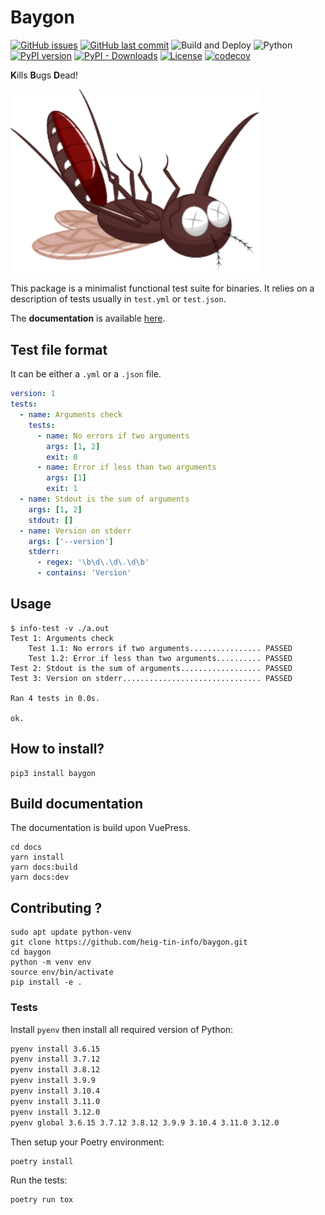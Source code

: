# Baygon

[![GitHub issues](https://img.shields.io/github/issues/heig-tin-info/baygon.svg)](https://github.com/heig-tin-info/baygon/issues)
[![GitHub last commit](https://img.shields.io/github/last-commit/heig-tin-info/baygon.svg)](https://github.com/heig-tin-info/baygon/commits/master)
![Build and Deploy](https://github.com/heig-tin-info/baygon/workflows/Build%20and%20Deploy/badge.svg)
![Python](https://img.shields.io/pypi/pyversions/baygon)
[![PyPI version](https://img.shields.io/pypi/v/baygon)](https://pypi.org/project/baygon/)
[![PyPI - Downloads](https://img.shields.io/pypi/dm/baygon)](https://pypi.org/project/baygon/#files)
[![License](https://img.shields.io/pypi/l/baygon)](https://github.com/heig-tin-info/baygon/blob/master/LICENSE.txt)
[![codecov](https://codecov.io/github/heig-tin-info/baygon/branch/master/graph/badge.svg?token=hFuVW5z784)](https://codecov.io/github/heig-tin-info/baygon)

**K**ills **B**ugs **D**ead!

<img src="https://github.com/heig-tin-info/baygon/raw/master/docs/docs/.vuepress/public/baygon.svg" data-canonical-src="https://github.com/heig-tin-info/baygon/docs/docs/.vuepress/public/baygon.svg" width="400"/>

This package is a minimalist functional test suite for binaries. It relies on a description of tests usually in `test.yml` or `test.json`.

The **documentation** is available [here](https://heig-tin-info.github.io/baygon/).

## Test file format

It can be either a `.yml` or a `.json` file.

```yml
version: 1
tests:
  - name: Arguments check
    tests:
      - name: No errors if two arguments
        args: [1, 2]
        exit: 0
      - name: Error if less than two arguments
        args: [1]
        exit: 1
  - name: Stdout is the sum of arguments
    args: [1, 2]
    stdout: []
  - name: Version on stderr
    args: ['--version']
    stderr:
      - regex: '\b\d\.\d\.\d\b'
      - contains: 'Version'
```

## Usage

```console
$ info-test -v ./a.out
Test 1: Arguments check
    Test 1.1: No errors if two arguments................ PASSED
    Test 1.2: Error if less than two arguments.......... PASSED
Test 2: Stdout is the sum of arguments.................. PASSED
Test 3: Version on stderr............................... PASSED

Ran 4 tests in 0.0s.

ok.
```

## How to install?

```console
pip3 install baygon
```

## Build documentation

The documentation is build upon VuePress.

```console
cd docs
yarn install
yarn docs:build
yarn docs:dev
```

## Contributing ?

```console
sudo apt update python-venv
git clone https://github.com/heig-tin-info/baygon.git
cd baygon
python -m venv env
source env/bin/activate
pip install -e .
```

### Tests

Install `pyenv` then install all required version of Python:

```bash
pyenv install 3.6.15
pyenv install 3.7.12
pyenv install 3.8.12
pyenv install 3.9.9
pyenv install 3.10.4
pyenv install 3.11.0
pyenv install 3.12.0
pyenv global 3.6.15 3.7.12 3.8.12 3.9.9 3.10.4 3.11.0 3.12.0
```

Then setup your Poetry environment:

```bash
poetry install
```

Run the tests:

```bash
poetry run tox
```

